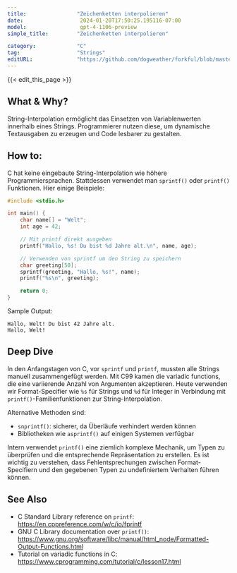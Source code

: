 ```yaml
---
title:                "Zeichenketten interpolieren"
date:                  2024-01-20T17:50:25.195116-07:00
model:                 gpt-4-1106-preview
simple_title:         "Zeichenketten interpolieren"

category:             "C"
tag:                  "Strings"
editURL:              "https://github.com/dogweather/forkful/blob/master/content/de/c/interpolating-a-string.md"
---
```


{{< edit_this_page >}}

## What & Why?
String-Interpolation ermöglicht das Einsetzen von Variablenwerten innerhalb eines Strings. Programmierer nutzen diese, um dynamische Textausgaben zu erzeugen und Code lesbarer zu gestalten.

## How to:
C hat keine eingebaute String-Interpolation wie höhere Programmiersprachen. Stattdessen verwendet man `sprintf()` oder `printf()` Funktionen. Hier einige Beispiele:

```C
#include <stdio.h>

int main() {
    char name[] = "Welt";
    int age = 42;

    // Mit printf direkt ausgeben
    printf("Hallo, %s! Du bist %d Jahre alt.\n", name, age);

    // Verwenden von sprintf um den String zu speichern
    char greeting[50];
    sprintf(greeting, "Hallo, %s!", name);
    printf("%s\n", greeting);

    return 0;
}
```

Sample Output:
```
Hallo, Welt! Du bist 42 Jahre alt.
Hallo, Welt!
```

## Deep Dive
In den Anfangstagen von C, vor `sprintf` und `printf`, mussten alle Strings manuell zusammengefügt werden. Mit C99 kamen die variadic functions, die eine variierende Anzahl von Argumenten akzeptieren. Heute verwenden wir Format-Specifier wie `%s` für Strings und `%d` für Integer in Verbindung mit `printf()`-Familienfunktionen zur String-Interpolation.

Alternative Methoden sind:
- `snprintf()`: sicherer, da Überläufe verhindert werden können
- Bibliotheken wie `asprintf()` auf einigen Systemen verfügbar

Intern verwendet `printf()` eine ziemlich komplexe Mechanik, um Typen zu überprüfen und die entsprechende Repräsentation zu erstellen. Es ist wichtig zu verstehen, dass Fehlentsprechungen zwischen Format-Specifiern und den gegebenen Typen zu undefiniertem Verhalten führen können.

## See Also
- C Standard Library reference on `printf`: https://en.cppreference.com/w/c/io/fprintf
- GNU C Library documentation over `printf()`: https://www.gnu.org/software/libc/manual/html_node/Formatted-Output-Functions.html
- Tutorial on variadic functions in C: https://www.cprogramming.com/tutorial/c/lesson17.html
